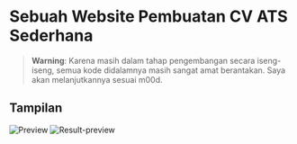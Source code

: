 # Sebuah Website Pembuatan CV ATS Sederhana

> **Warning**: Karena masih dalam tahap pengembangan secara iseng-iseng, semua kode didalamnya masih sangat amat berantakan. Saya akan melanjutkannya sesuai m00d.

## Tampilan
![Preview](https://github.com/sukalaper/fundamental-pemrograman/assets/65320033/8b484275-7f49-4b31-a193-c3e8893b46b9)
![Result-preview](https://github.com/sukalaper/fundamental-pemrograman/assets/65320033/f3153a34-b9b0-49fa-aac6-707a98230f58)

[^2]: Ini adalah catatan kaki kedua.
